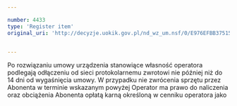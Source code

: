 ```yaml
---

number: 4433
type: 'Register item'
original_uri: 'http://decyzje.uokik.gov.pl/nd_wz_um.nsf/0/E976EFBB37515F46C1257B440025DFB8?OpenDocument'


---
```


Po rozwiązaniu umowy urządzenia stanowiące własność operatora podlegają odłączeniu od sieci protokolarnemu zwrotowi nie później niż do 14 dni od wygaśnięcia umowy. W przypadku nie zwrócenia sprzętu przez Abonenta w terminie wskazanym powyżej Operator ma prawo do naliczenia oraz obciążenia Abonenta opłatą karną określoną w cenniku operatora jako
